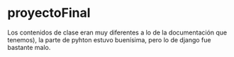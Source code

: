 # proyectoFinal

Los contenidos de clase eran muy diferentes a lo de la documentación que tenemos), la parte de pyhton estuvo buenísima, pero lo de django fue bastante malo.
